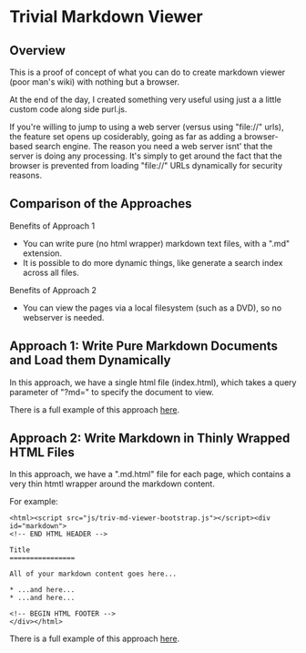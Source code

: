 Trivial Markdown Viewer
====================

Overview
--------------------

This is a proof of concept of what you can do to create markdown viewer (poor man's wiki) with nothing but a browser.

At the end of the day, I created something very useful using just a a little custom code along side purl.js.

If you're willing to jump to using a web server (versus using "file://" urls), the feature set opens up cosiderably, going as far as adding a browser-based search engine.
The reason you need a web server isnt' that the server is doing any processing. It's simply to get around the fact that the browser is prevented from loading "file://"
URLs dynamically for security reasons.


Comparison of the Approaches
--------------------

Benefits of Approach 1

* You can write pure (no html wrapper) markdown text files, with a ".md" extension.
* It is possible to do more dynamic things, like generate a search index across all files.

Benefits of Approach 2

* You can view the pages via a local filesystem (such as a DVD), so no webserver is needed.


Approach 1: Write Pure Markdown Documents and Load them Dynamically
--------------------

In this approach, we have a single html file (index.html), which takes a query parameter
of "?md=" to specify the document to view.

There is a full example of this approach [here](http://ryankenney.github.io/TrivialMarkdownViewer/demo-pure-markdown/index.html?md=README.md).


Approach 2: Write Markdown in Thinly Wrapped HTML Files
--------------------

In this approach, we have a ".md.html" file for each page,
which contains a very thin htmtl wrapper around the markdown content.

For example:

```
<html><script src="js/triv-md-viewer-bootstrap.js"></script><div id="markdown">
<!-- END HTML HEADER -->

Title
================

All of your markdown content goes here...

* ...and here...
* ...and here...

<!-- BEGIN HTML FOOTER -->
</div></html>
```

There is a full example of this approach [here](http://ryankenney.github.io/TrivialMarkdownViewer/demo-local-filesystem/README.md.html).


